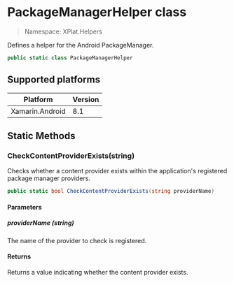 # PackageManagerHelper class

> Namespace: XPlat.Helpers

Defines a helper for the Android PackageManager.

```csharp
public static class PackageManagerHelper
```

## Supported platforms

| Platform | Version |
| --- | --- |
| Xamarin.Android | 8.1 | 

## Static Methods

### CheckContentProviderExists(string)

Checks whether a content provider exists within the application's registered package manager providers.

```csharp
public static bool CheckContentProviderExists(string providerName)
```

#### Parameters
##### providerName (string)
The name of the provider to check is registered.

#### Returns
Returns a value indicating whether the content provider exists.
